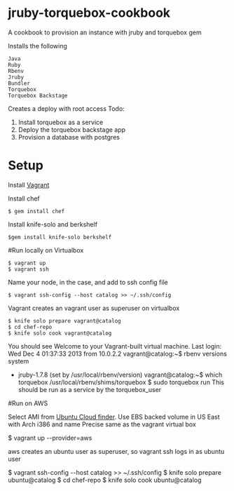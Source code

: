 jruby-torquebox-cookbook
==================

A cookbook to provision an instance with jruby and torquebox gem

Installs the following
    
    Java
    Ruby
    Rbenv
    Jruby
    Bundler
    Torquebox
    Torquebox Backstage

Creates a deploy with root access 
Todo:

1. Install torquebox as a service
3. Deploy the torquebox backstage app   
4. Provision a database with postgres

# Setup

Install [Vagrant][1]

Install chef
    
    $ gem install chef

Install knife-solo and berkshelf
    
    $gem install knife-solo berkshelf

#Run locally on Virtualbox
    
    $ vagrant up
    $ vagrant ssh
    
Name your node, in the case, <catalog>  and add to ssh config file
    
    $ vagrant ssh-config --host catalog >> ~/.ssh/config

Vagrant creates an vagrant user as superuser on virtualbox

    $ knife solo prepare vagrant@catalog
    $ cd chef-repo
    $ knife solo cook vagrant@catalog

You should see
Welcome to your Vagrant-built virtual machine.
Last login: Wed Dec  4 01:37:33 2013 from 10.0.2.2
vagrant@catalog:~$ rbenv versions
  system
* jruby-1.7.8 (set by /usr/local/rbenv/version)
vagrant@catalog:~$ which torquebox
/usr/local/rbenv/shims/torquebox
    $ sudo torquebox run
    This should be run as a service by the torquebox_user      
    
#Run on AWS

Select AMI from [Ubuntu Cloud finder][2]. Use EBS backed volume in US East with Arch i386 and name Precise same as the vagrant virtual box 

$ vagrant up --provider=aws

aws creates an ubuntu user as superuser, so vagrant ssh logs in as ubuntu user

$ vagrant ssh-config --host catalog >> ~/.ssh/config
$ knife solo prepare ubuntu@catalog
$ cd chef-repo
$ knife solo cook ubuntu@catalog


  [1]: http://www.vagrantup.com/
  [2]: http://cloud-images.ubuntu.com/locator/ec2/ 




